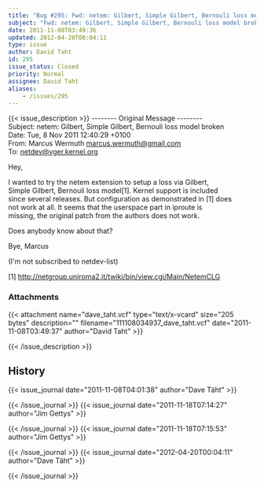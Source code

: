 ```yaml
---
title: "Bug #295: Fwd: netem: Gilbert, Simple Gilbert, Bernouli loss model broken"
subject: "Fwd: netem: Gilbert, Simple Gilbert, Bernouli loss model broken"
date: 2011-11-08T03:49:36
updated: 2012-04-20T00:04:11
type: issue
author: David Taht
id: 295
issue_status: Closed
priority: Normal
assignee: David Taht
aliases:
    - /issues/295
---
```


{{< issue_description >}}
-------- Original Message --------\
Subject: netem: Gilbert, Simple Gilbert, Bernouli loss model broken\
Date: Tue, 8 Nov 2011 12:40:29 +0100\
From: Marcus Wermuth <marcus.wermuth@gmail.com>\
To: netdev@vger.kernel.org

Hey,

I wanted to try the netem extension to setup a loss via Gilbert,\
Simple Gilbert, Bernouli loss model\[1\]. Kernel support is included\
since several releases. But configuration as demonstrated in \[1\] does\
not work at all. It seems that the userspace part in iproute is\
missing, the original patch from the authors does not work.

Does anybody know about that?

Bye, Marcus

(I'm not subscribed to netdev-list)

\[1\] http://netgroup.uniroma2.it/twiki/bin/view.cgi/Main/NetemCLG

### Attachments
{{< attachment name="dave_taht.vcf" type="text/x-vcard" size="205 bytes" description="" filename="111108034937_dave_taht.vcf" date="2011-11-08T03:49:37" author="David Taht" >}}

{{< /issue_description >}}

## History
{{< issue_journal date="2011-11-08T04:01:38" author="Dave Täht" >}}

{{< /issue_journal >}}
{{< issue_journal date="2011-11-18T07:14:27" author="Jim Gettys" >}}

{{< /issue_journal >}}
{{< issue_journal date="2011-11-18T07:15:53" author="Jim Gettys" >}}

{{< /issue_journal >}}
{{< issue_journal date="2012-04-20T00:04:11" author="Dave Täht" >}}

{{< /issue_journal >}}

